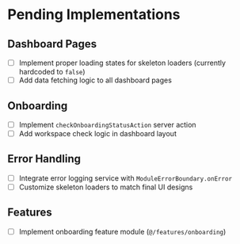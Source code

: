 # Pending Implementations

## Dashboard Pages
- [ ] Implement proper loading states for skeleton loaders (currently hardcoded to `false`)
- [ ] Add data fetching logic to all dashboard pages

## Onboarding
- [ ] Implement `checkOnboardingStatusAction` server action
- [ ] Add workspace check logic in dashboard layout

## Error Handling
- [ ] Integrate error logging service with `ModuleErrorBoundary.onError`
- [ ] Customize skeleton loaders to match final UI designs

## Features
- [ ] Implement onboarding feature module (`@/features/onboarding`)
